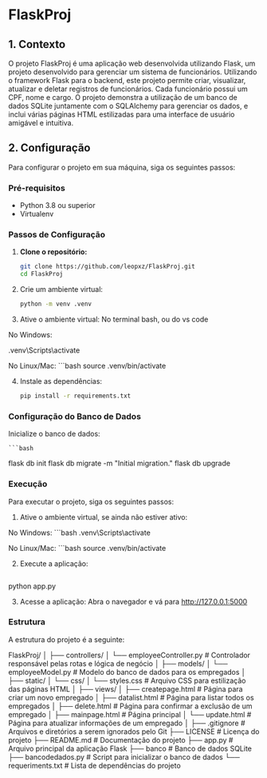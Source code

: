 # FlaskProj

## 1. Contexto

O projeto FlaskProj é uma aplicação web desenvolvida utilizando Flask, um projeto desenvolvido para gerenciar um sistema de funcionários. Utilizando o framework Flask para o backend, este projeto permite criar, visualizar, atualizar e deletar registros de funcionários. Cada funcionário possui um CPF, nome e cargo. O projeto demonstra a utilização de um banco de dados SQLite juntamente com o SQLAlchemy para gerenciar os dados, e inclui várias páginas HTML estilizadas para uma interface de usuário amigável e intuitiva.

## 2. Configuração

Para configurar o projeto em sua máquina, siga os seguintes passos:

### Pré-requisitos

- Python 3.8 ou superior
- Virtualenv

### Passos de Configuração

1. **Clone o repositório:**
   ```bash
   git clone https://github.com/leopxz/FlaskProj.git
   cd FlaskProj

2. Crie um ambiente virtual:
    ```bash
   python -m venv .venv
   
4. Ative o ambiente virtual:
No terminal bash, ou do vs code

No Windows:

.venv\Scripts\activate

No Linux/Mac:
    ```bash
source .venv/bin/activate

4. Instale as dependências:
     ```bash
   pip install -r requirements.txt


### Configuração do Banco de Dados

Inicialize o banco de dados:

    ```bash
flask db init
flask db migrate -m "Initial migration."
flask db upgrade


### Execução

Para executar o projeto, siga os seguintes passos:
1. Ative o ambiente virtual, se ainda não estiver ativo:

No Windows:
    ```bash
.venv\Scripts\activate

No Linux/Mac:
    ```bash
source .venv/bin/activate

2. Execute a aplicação:
    ```bash
  python app.py

3. Acesse a aplicação:
Abra o navegador e vá para http://127.0.0.1:5000

### Estrutura
A estrutura do projeto é a seguinte:

FlaskProj/
│
├── controllers/
│   └── employeeController.py  # Controlador responsável pelas rotas e lógica de negócio
│
├── models/
│   └── employeeModel.py       # Modelo do banco de dados para os empregados
│
├── static/
│   └── css/
│       └── styles.css         # Arquivo CSS para estilização das páginas HTML
│
├── views/
│   ├── createpage.html        # Página para criar um novo empregado
│   ├── datalist.html          # Página para listar todos os empregados
│   ├── delete.html            # Página para confirmar a exclusão de um empregado
│   ├── mainpage.html          # Página principal
│   └── update.html            # Página para atualizar informações de um empregado
│
├── .gitignore                 # Arquivos e diretórios a serem ignorados pelo Git
├── LICENSE                    # Licença do projeto
├── README.md                  # Documentação do projeto
├── app.py                     # Arquivo principal da aplicação Flask
├── banco                      # Banco de dados SQLite
├── bancodedados.py            # Script para inicializar o banco de dados
└── requeriments.txt           # Lista de dependências do projeto

